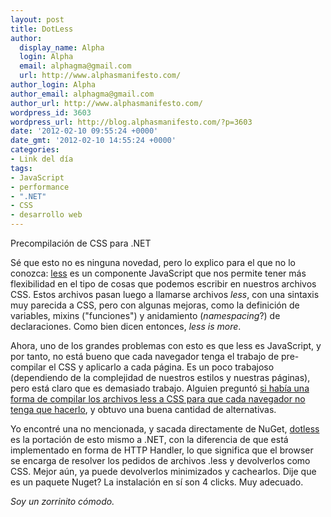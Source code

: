 ```yaml
---
layout: post
title: DotLess
author:
  display_name: Alpha
  login: Alpha
  email: alphagma@gmail.com
  url: http://www.alphasmanifesto.com/
author_login: Alpha
author_email: alphagma@gmail.com
author_url: http://www.alphasmanifesto.com/
wordpress_id: 3603
wordpress_url: http://blog.alphasmanifesto.com/?p=3603
date: '2012-02-10 09:55:24 +0000'
date_gmt: '2012-02-10 14:55:24 +0000'
categories:
- Link del día
tags:
- JavaScript
- performance
- ".NET"
- CSS
- desarrollo web
---
```


Precompilación de CSS para .NET


Sé que esto no es ninguna novedad, pero lo explico para el que no lo conozca: [less](http://lesscss.org/) es un componente JavaScript que nos permite tener más flexibilidad en el tipo de cosas que podemos escribir en nuestros archivos CSS. Estos archivos pasan luego a llamarse archivos _less_, con una sintaxis muy parecida a CSS, pero con algunas mejoras, como la definición de variables, mixins ("funciones") y anidamiento (_namespacing_?) de declaraciones. Como bien dicen entonces, _less is more_.

Ahora, uno de los grandes problemas con esto es que less es JavaScript, y por tanto, no está bueno que cada navegador tenga el trabajo de pre-compilar el CSS y aplicarlo a cada página. Es un poco trabajoso (dependiendo de la complejidad de nuestros estilos y nuestras páginas), pero está claro que es demasiado trabajo. Alguien preguntó [si había una forma de compilar los archivos less a CSS para que cada navegador no tenga que hacerlo](http://webmasters.stackexchange.com/questions/25289/is-there-a-way-to-compile-less-files-to-css-so-that-every-browser-doesnt-have), y obtuvo una buena cantidad de alternativas.

Yo encontré una no mencionada, y sacada directamente de NuGet, [dotless](http://www.dotlesscss.org/) es la portación de esto mismo a .NET, con la diferencia de que está implementado en forma de HTTP Handler, lo que significa que el browser se encarga de resolver los pedidos de archivos .less y devolverlos como CSS. Mejor aún, ya puede devolverlos minimizados y cachearlos. Dije que es un paquete Nuget? La instalación en sí son 4 clicks. Muy adecuado.

_Soy un zorrinito cómodo._
